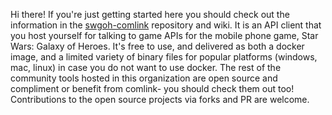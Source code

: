Hi there! If you're just getting started here you should check out the information in the [swgoh-comlink](https://github.com/swgoh-utils/swgoh-comlink) repository and wiki.  It is an API client that you host yourself for talking to game APIs for the mobile phone game, Star Wars: Galaxy of Heroes.  It's free to use, and delivered as both a docker image, and a limited variety of binary files for popular platforms (windows, mac, linux) in case you do not want to use docker.  The rest of the community tools hosted in this organization are open source and compliment or benefit from comlink- you should check them out too!  Contributions to the open source projects via forks and PR are welcome.